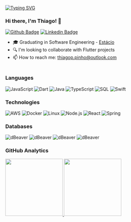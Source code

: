[![Typing SVG](https://readme-typing-svg.herokuapp.com?font=Fira+Code&size=22&color=e0378c&background=FFFFFF00&vCenter=true&width=500&lines=Welcome+to+Thiago+Pinho's+repository)](https://git.io/typing-svg)

### Hi there, I'm Thiago! 👋

[![Github Badge](https://img.shields.io/badge/-Github-000?style=for-the-badge&logo=Github&logoColor=white&link=https://github.com/thiagopinho)](https://github.com/thiagopinho)
[![Linkedin Badge](https://img.shields.io/badge/-LinkedIn-blue?style=for-the-badge&logo=Linkedin&logoColor=white&link=https://www.linkedin.com/in/thiagopereirapinho/)](https://www.linkedin.com/in/othiagopp/)

- 🎓 Graduating in Software Engineering - <a href="https://estacio.br/"> Estácio</a> <br>
- 🔍️ I'm looking to collaborate with Flutter projects
- 📫 How to reach me: thiagop.pinho@outlook.com <br><br>

### Languages

![JavaScript](https://img.shields.io/badge/-JavaScript-000?&logo=JavaScript)
![Dart](https://img.shields.io/badge/-Dart-000?&logo=Dart)
![Java](https://img.shields.io/badge/-Java-000?&logo=openjdk)
![TypeScript](https://img.shields.io/badge/-TypeScript-000?&logo=TypeScript)
![SQL](https://img.shields.io/badge/-SQL-000?&logo=MySQL)
![Swift](https://img.shields.io/badge/-Swift-000?&logo=Swift)

### Technologies

![AWS](https://img.shields.io/badge/-AWS-000?&logo=Amazon-AWS&logoColor=F90)
![Docker](https://img.shields.io/badge/-Docker-000?&logo=Docker)
![Linux](https://img.shields.io/badge/-Linux-000?&logo=Linux)
![Node.js](https://img.shields.io/badge/-Node.js-000?&logo=node.js)
![React](https://img.shields.io/badge/-React-000?&logo=React)
![Spring](https://img.shields.io/badge/-Spring-000?&logo=Spring)

### Databases

![dBeaver](https://img.shields.io/badge/MongoDB-4EA94B?style=for-the-badge&logo=mongodb&logoColor=white)
![dBeaver](https://img.shields.io/badge/MySQL-005C84?style=for-the-badge&logo=mysql&logoColor=white)
![dBeaver](https://img.shields.io/badge/dbeaver-382923?style=for-the-badge&logo=dbeaver&logoColor=white)
![dBeaver](https://img.shields.io/badge/PostgreSQL-316192?style=for-the-badge&logo=postgresql&logoColor=white)

### GitHub Analytics



<a href="https://github.com/thiagopinho">
  <img height="180em" src="http://github-readme-streak-stats.herokuapp.com/?user=thiagopinho&theme=radical&date_format=M%20j%5B%2C%20Y%5D&ring=ff3068&fire=ff3068&sideNums=ff3068">
  <img height="180em" src="https://github-readme-stats-eight-theta.vercel.app/api/top-langs/?username=thiagopinho&layout=compact&langs_count=8&theme=radical"/>
</a>

